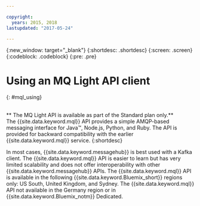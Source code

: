 ```yaml
---

copyright:
  years: 2015, 2018
lastupdated: "2017-05-24"

---
```


{:new_window: target="_blank"}
{:shortdesc: .shortdesc}
{:screen: .screen}
{:codeblock: .codeblock}
{:pre: .pre}

# Using an MQ Light API client
{: #mql_using}

<br/>
** The MQ Light API is available as part of the Standard plan only.**
<br/>
The {{site.data.keyword.mql}} API provides a simple AMQP-based messaging interface for Java&trade;, Node.js, Python, and Ruby. The API is provided for backward compatibility with the earlier {{site.data.keyword.mql}} service.
{:shortdesc}

In most cases, {{site.data.keyword.messagehub}} is best used with a Kafka client. The {{site.data.keyword.mql}} API is easier to learn but has very limited scalability and does not offer interoperability with other {{site.data.keyword.messagehub}} APIs.
The {{site.data.keyword.mql}} API is available in the following {{site.data.keyword.Bluemix_short}} regions only: US South, United Kingdom, and Sydney. The {{site.data.keyword.mql}} API not available in the Germany region or in {{site.data.keyword.Bluemix_notm}} Dedicated.
